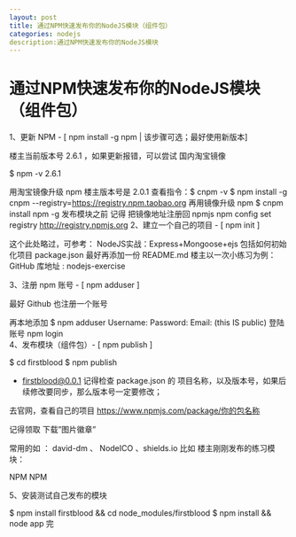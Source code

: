 ```yaml
---
layout: post
title: 通过NPM快速发布你的NodeJS模块（组件包）
categories: nodejs
description:通过NPM快速发布你的NodeJS模块  
---
```


# 通过NPM快速发布你的NodeJS模块（组件包）
1、更新 NPM - [ npm install -g npm | 该步骤可选；最好使用新版本]

楼主当前版本号 2.6.1 ，如果更新报错，可以尝试 国内淘宝镜像

$ npm -v
2.6.1

用淘宝镜像升级 npm 楼主版本号是 2.0.1 查看指令：$ cnpm -v 
$ npm install -g cnpm --registry=https://registry.npm.taobao.org
再用镜像升级 npm
$ cnpm install npm -g
发布模块之前 记得 把镜像地址注册回 npmjs
npm config set registry http://registry.npmjs.org
2、建立一个自己的项目 - [ npm init ]

这个此处略过，可参考： NodeJS实战：Express+Mongoose+ejs
包括如何初始化项目 package.json 最好再添加一份 README.md
楼主以一次小练习为例：GitHub 库地址 : nodejs-exercise

3、注册 npm 账号 - [ npm adduser ]

最好 Github 也注册一个账号

再本地添加
$ npm adduser
Username: 
Password:
Email: (this IS public) 
登陆账号
npm login  
4、发布模块（组件包）- [ npm publish ]

$ cd firstblood
$ npm publish  
+ firstblood@0.0.1
记得检查 package.json 的 项目名称，以及版本号，如果后续修改要同步，那么版本号一定要修改；

去官网，查看自己的项目 https://www.npmjs.com/package/你的包名称

记得领取 下载”图片徽章”

常用的如 ： david-dm 、 NodeICO 、shields.io
比如 楼主刚刚发布的练习模块：

NPM
NPM

5、安装测试自己发布的模块

$ npm install firstblood && cd node_modules/firstblood
$ npm install && node app
完
